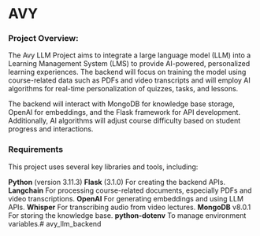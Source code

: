 # AVY

### Project Overview:

The Avy LLM Project aims to integrate a large language model (LLM) into a Learning Management System (LMS) to provide AI-powered, personalized learning experiences. The backend will focus on training the model using course-related data such as PDFs and video transcripts and will employ AI algorithms for real-time personalization of quizzes, tasks, and lessons.

The backend will interact with MongoDB for knowledge base storage, OpenAI for embeddings, and the Flask framework for API development. Additionally, AI algorithms will adjust course difficulty based on student progress and interactions.

### Requirements
This project uses several key libraries and tools, including:

**Python** (version 3.11.3)
**Flask** (3.1.0) For creating the backend APIs.
**Langchain** For processing course-related documents, especially PDFs and video transcriptions.
**OpenAI** For generating embeddings and using LLM APIs.
**Whisper** For transcribing audio from video lectures.
**MongoDB** v8.0.1 For storing the knowledge base.
**python-dotenv** To manage environment variables.# avy_llm_backend
